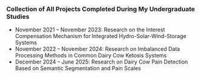 ### Collection of All Projects Completed During My Undergraduate Studies  

- November 2021 – November 2023: Research on the Interest Compensation Mechanism for Integrated Hydro-Solar-Wind-Storage Systems  
- November 2022 – November 2024: Research on Imbalanced Data Processing Methods in Common Dairy Cow Ketosis Systems  
- December 2024 – June 2025: Research on Dairy Cow Pain Detection Based on Semantic Segmentation and Pain Scales
